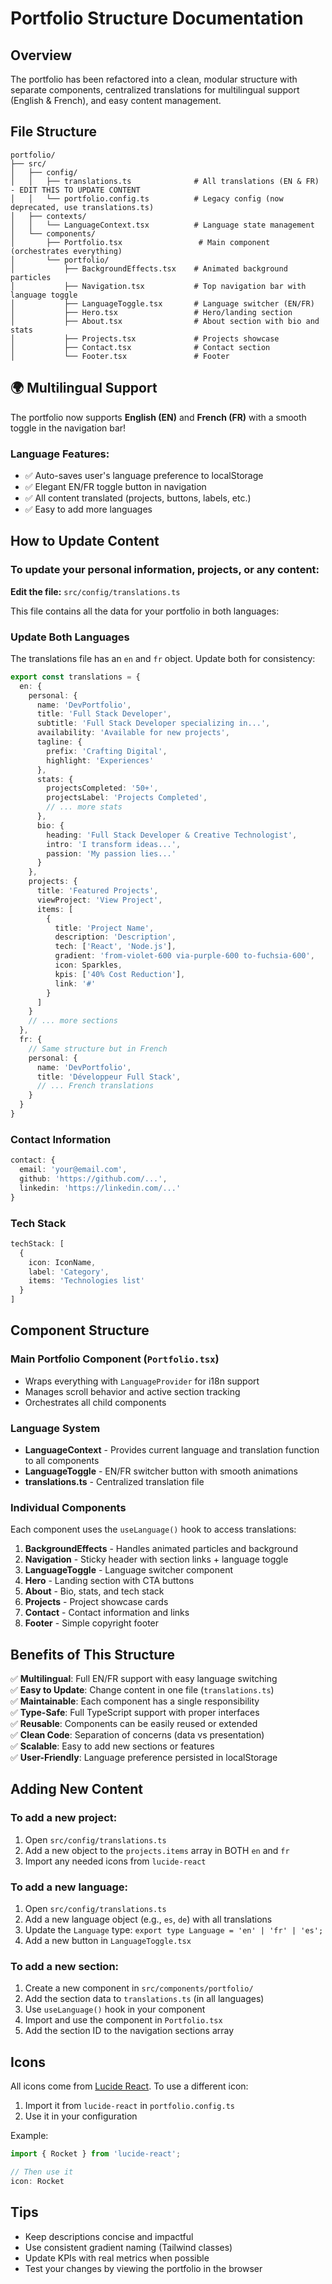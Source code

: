 # Portfolio Structure Documentation

## Overview
The portfolio has been refactored into a clean, modular structure with separate components, centralized translations for multilingual support (English & French), and easy content management.

## File Structure

```
portfolio/
├── src/
│   ├── config/
│   │   ├── translations.ts              # All translations (EN & FR) - EDIT THIS TO UPDATE CONTENT
│   │   └── portfolio.config.ts          # Legacy config (now deprecated, use translations.ts)
│   ├── contexts/
│   │   └── LanguageContext.tsx          # Language state management
│   └── components/
│       ├── Portfolio.tsx                 # Main component (orchestrates everything)
│       └── portfolio/
│           ├── BackgroundEffects.tsx    # Animated background particles
│           ├── Navigation.tsx           # Top navigation bar with language toggle
│           ├── LanguageToggle.tsx       # Language switcher (EN/FR)
│           ├── Hero.tsx                 # Hero/landing section
│           ├── About.tsx                # About section with bio and stats
│           ├── Projects.tsx             # Projects showcase
│           ├── Contact.tsx              # Contact section
│           └── Footer.tsx               # Footer
```

## 🌍 Multilingual Support

The portfolio now supports **English (EN)** and **French (FR)** with a smooth toggle in the navigation bar!

### Language Features:
- ✅ Auto-saves user's language preference to localStorage
- ✅ Elegant EN/FR toggle button in navigation
- ✅ All content translated (projects, buttons, labels, etc.)
- ✅ Easy to add more languages

## How to Update Content

### To update your personal information, projects, or any content:

**Edit the file:** `src/config/translations.ts`

This file contains all the data for your portfolio in both languages:

### Update Both Languages

The translations file has an `en` and `fr` object. Update both for consistency:

```typescript
export const translations = {
  en: {
    personal: {
      name: 'DevPortfolio',
      title: 'Full Stack Developer',
      subtitle: 'Full Stack Developer specializing in...',
      availability: 'Available for new projects',
      tagline: {
        prefix: 'Crafting Digital',
        highlight: 'Experiences'
      },
      stats: {
        projectsCompleted: '50+',
        projectsLabel: 'Projects Completed',
        // ... more stats
      },
      bio: {
        heading: 'Full Stack Developer & Creative Technologist',
        intro: 'I transform ideas...',
        passion: 'My passion lies...'
      }
    },
    projects: {
      title: 'Featured Projects',
      viewProject: 'View Project',
      items: [
        {
          title: 'Project Name',
          description: 'Description',
          tech: ['React', 'Node.js'],
          gradient: 'from-violet-600 via-purple-600 to-fuchsia-600',
          icon: Sparkles,
          kpis: ['40% Cost Reduction'],
          link: '#'
        }
      ]
    }
    // ... more sections
  },
  fr: {
    // Same structure but in French
    personal: {
      name: 'DevPortfolio',
      title: 'Développeur Full Stack',
      // ... French translations
    }
  }
}
```

### Contact Information
```typescript
contact: {
  email: 'your@email.com',
  github: 'https://github.com/...',
  linkedin: 'https://linkedin.com/...'
}
```

### Tech Stack
```typescript
techStack: [
  {
    icon: IconName,
    label: 'Category',
    items: 'Technologies list'
  }
]
```

## Component Structure

### Main Portfolio Component (`Portfolio.tsx`)
- Wraps everything with `LanguageProvider` for i18n support
- Manages scroll behavior and active section tracking
- Orchestrates all child components

### Language System
- **LanguageContext** - Provides current language and translation function to all components
- **LanguageToggle** - EN/FR switcher button with smooth animations
- **translations.ts** - Centralized translation file

### Individual Components
Each component uses the `useLanguage()` hook to access translations:

1. **BackgroundEffects** - Handles animated particles and background
2. **Navigation** - Sticky header with section links + language toggle
3. **LanguageToggle** - Language switcher component
4. **Hero** - Landing section with CTA buttons
5. **About** - Bio, stats, and tech stack
6. **Projects** - Project showcase cards
7. **Contact** - Contact information and links
8. **Footer** - Simple copyright footer

## Benefits of This Structure

✅ **Multilingual**: Full EN/FR support with easy language switching  
✅ **Easy to Update**: Change content in one file (`translations.ts`)  
✅ **Maintainable**: Each component has a single responsibility  
✅ **Type-Safe**: Full TypeScript support with proper interfaces  
✅ **Reusable**: Components can be easily reused or extended  
✅ **Clean Code**: Separation of concerns (data vs presentation)  
✅ **Scalable**: Easy to add new sections or features  
✅ **User-Friendly**: Language preference persisted in localStorage  

## Adding New Content

### To add a new project:
1. Open `src/config/translations.ts`
2. Add a new object to the `projects.items` array in BOTH `en` and `fr`
3. Import any needed icons from `lucide-react`

### To add a new language:
1. Open `src/config/translations.ts`
2. Add a new language object (e.g., `es`, `de`) with all translations
3. Update the `Language` type: `export type Language = 'en' | 'fr' | 'es';`
4. Add a new button in `LanguageToggle.tsx`

### To add a new section:
1. Create a new component in `src/components/portfolio/`
2. Add the section data to `translations.ts` (in all languages)
3. Use `useLanguage()` hook in your component
4. Import and use the component in `Portfolio.tsx`
5. Add the section ID to the navigation sections array

## Icons
All icons come from [Lucide React](https://lucide.dev/). To use a different icon:
1. Import it from `lucide-react` in `portfolio.config.ts`
2. Use it in your configuration

Example:
```typescript
import { Rocket } from 'lucide-react';

// Then use it
icon: Rocket
```

## Tips
- Keep descriptions concise and impactful
- Use consistent gradient naming (Tailwind classes)
- Update KPIs with real metrics when possible
- Test your changes by viewing the portfolio in the browser

